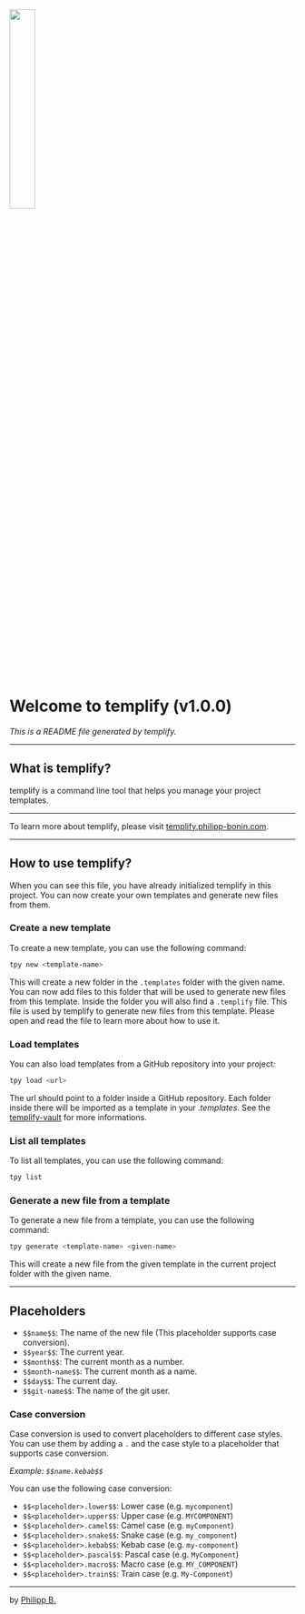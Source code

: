 <img src="https://raw.githubusercontent.com/cophilot/templify/master/assets/logo.png" alt="" width="30%"/>
    
# Welcome to templify (v1.0.0)

_This is a README file generated by templify._

---

## What is templify?

templify is a command line tool that helps you manage your project templates.

---

To learn more about templify, please visit [templify.philipp-bonin.com](https://templify.philipp-bonin.com/).

---

## How to use templify?

When you can see this file, you have already initialized templify in this project. You can now create your own templates and generate new files from them.

### Create a new template

To create a new template, you can use the following command:

```bash
tpy new <template-name>
```

This will create a new folder in the `.templates` folder with the given name. You can now add files to this folder that will be used to generate new files from this template.
Inside the folder you will also find a `.templify` file. This file is used by templify to generate new files from this template. Please open and read the file to learn more about how to use it.

### Load templates 

You can also load templates from a GitHub repository into your project:

```bash
tpy load <url>
```

The url should point to a folder inside a GitHub repository. Each folder inside there will be imported as a template in your _.templates_. See the [templify-vault](https://github.com/cophilot/templify?tab=readme-ov-file#templify-vault) for more informations.

### List all templates

To list all templates, you can use the following command:

```bash
tpy list
```

### Generate a new file from a template

To generate a new file from a template, you can use the following command:

```bash
tpy generate <template-name> <given-name>
```

This will create a new file from the given template in the current project folder with the given name.

---

## Placeholders

- `$$name$$`: The name of the new file (This placeholder supports case conversion).
- `$$year$$`: The current year.
- `$$month$$`: The current month as a number.
- `$$month-name$$`: The current month as a name.
- `$$day$$`: The current day.
- `$$git-name$$`: The name of the git user.

### Case conversion

Case conversion is used to convert placeholders to different case styles. You can use them by adding a `.` and the case style to a placeholder that supports case conversion.

_Example: `$$name.kebab$$`_

You can use the following case conversion:

- `$$<placeholder>.lower$$`: Lower case (e.g. `mycomponent`)
- `$$<placeholder>.upper$$`: Upper case (e.g. `MYCOMPONENT`)
- `$$<placeholder>.camel$$`: Camel case (e.g. `myComponent`)
- `$$<placeholder>.snake$$`: Snake case (e.g. `my_component`)
- `$$<placeholder>.kebab$$`: Kebab case (e.g. `my-component`)
- `$$<placeholder>.pascal$$`: Pascal case (e.g. `MyComponent`)
- `$$<placeholder>.macro$$`: Macro case (e.g. `MY_COMPONENT`)
- `$$<placeholder>.train$$`: Train case (e.g. `My-Component`)

---

by [Philipp B.](https://github.com/cophilot)
